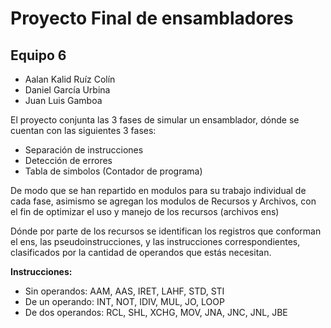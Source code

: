 # Proyecto Final de ensambladores 
## Equipo 6

+ Aalan Kalid Ruíz Colín 
+ Daniel García Urbina
+ Juan Luis Gamboa 

El proyecto conjunta las 3 fases de simular un ensamblador, dónde se cuentan con las siguientes 3 fases:
+ Separación de instrucciones 
+ Detección de errores 
+ Tabla de simbolos (Contador de programa)

De modo que se han repartido en modulos para su trabajo individual de cada fase, asimismo se agregan los modulos de Recursos y Archivos, con el fin de optimizar el uso y manejo de los recursos (archivos ens)

Dónde por parte de los recursos se identifican los registros que conforman el ens, las pseudoinstrucciones, y las instrucciones correspondientes, clasificados por la cantidad de operandos que estás necesitan. 

__Instrucciones:__
+ Sin operandos: AAM, AAS, IRET, LAHF, STD, STI
+ De un operando: INT, NOT, IDIV, MUL, JO, LOOP
+ De dos operandos: RCL, SHL, XCHG, MOV, JNA, JNC, JNL, JBE
